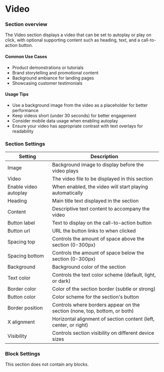 # Video

### Section overview

The Video section displays a video that can be set to autoplay or play on click, with optional supporting content such as heading, text, and a call-to-action button.

#### Common Use Cases

* Product demonstrations or tutorials
* Brand storytelling and promotional content
* Background ambiance for landing pages
* Showcasing customer testimonials

#### Usage Tips

* Use a background image from the video as a placeholder for better performance
* Keep videos short (under 30 seconds) for better engagement
* Consider mobile data usage when enabling autoplay
* Ensure your video has appropriate contrast with text overlays for readability

### Section Settings

| Setting               | Description                                                               |
| --------------------- | ------------------------------------------------------------------------- |
| Image                 | Background image to display before the video plays                        |
| Video                 | The video file to be displayed in this section                            |
| Enable video autoplay | When enabled, the video will start playing automatically                  |
| Heading               | Main title text displayed in the section                                  |
| Content               | Descriptive text content to accompany the video                           |
| Button label          | Text to display on the call-to-action button                              |
| Button url            | URL the button links to when clicked                                      |
| Spacing top           | Controls the amount of space above the section (0-300px)                  |
| Spacing bottom        | Controls the amount of space below the section (0-300px)                  |
| Background            | Background color of the section                                           |
| Text color            | Controls the text color scheme (default, light, or dark)                  |
| Border color          | Color of the section border (subtle or strong)                            |
| Button color          | Color scheme for the section's button                                     |
| Border position       | Controls where borders appear on the section (none, top, bottom, or both) |
| X alignment           | Horizontal alignment of section content (left, center, or right)          |
| Visibility            | Controls section visibility on different device sizes                     |

### Block Settings

This section does not contain any blocks.
